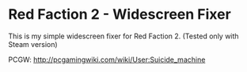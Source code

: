 Red Faction 2 - Widescreen Fixer
============
This is my simple widescreen fixer for Red Faction 2. (Tested only with Steam version)

PCGW: http://pcgamingwiki.com/wiki/User:Suicide_machine